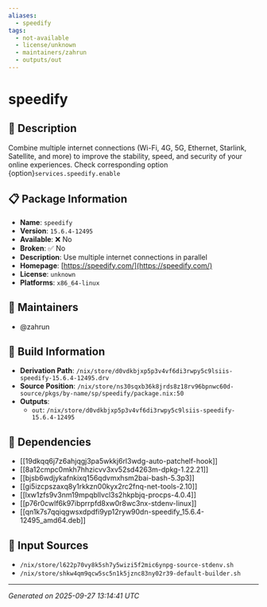 ```yaml
---
aliases:
  - speedify
tags:
  - not-available
  - license/unknown
  - maintainers/zahrun
  - outputs/out
---
```


# speedify

## 📝 Description

Combine multiple internet connections (Wi-Fi, 4G, 5G, Ethernet, Starlink, Satellite, and more)
to improve the stability, speed, and security of your online experiences.
Check corresponding option {option}`services.speedify.enable`


## 📋 Package Information

- **Name**: `speedify`
- **Version**: `15.6.4-12495`
- **Available**: ❌ No
- **Broken**: ✅ No
- **Description**: Use multiple internet connections in parallel
- **Homepage**: [https://speedify.com/](https://speedify.com/)
- **License**: `unknown`
- **Platforms**: `x86_64-linux`
## 👥 Maintainers

- @zahrun


## 🔧 Build Information

- **Derivation Path**: `/nix/store/d0vdkbjxp5p3v4vf6di3rwpy5c9lsiis-speedify-15.6.4-12495.drv`
- **Source Position**: `/nix/store/ns30sqxb36k8jrds8z18rv96bpnwc60d-source/pkgs/by-name/sp/speedify/package.nix:50`
- **Outputs**:
  - `out`:  `/nix/store/d0vdkbjxp5p3v4vf6di3rwpy5c9lsiis-speedify-15.6.4-12495`

## 🔗 Dependencies

- [[19dkqq6j7z6ahjqgj3pa5wkkj6rl3wdg-auto-patchelf-hook]]
- [[8a12cmpc0mkh7hhzicvv3xv52sd4263m-dpkg-1.22.21]]
- [[bjsb6wdjykafnkixq156qdvmxhsm2bai-bash-5.3p3]]
- [[gi5izcpszaxq8y1rkkzn00kyx2rc2fnq-net-tools-2.10]]
- [[lxw1zfs9v3nm19mpqbllvcl3s2hkpbjq-procps-4.0.4]]
- [[p76r0cwlf6k97ibprrpfd8xw0r8wc3nx-stdenv-linux]]
- [[qn1k7s7qqiqgwsxdpdfi9yp12ryw90dn-speedify_15.6.4-12495_amd64.deb]]

## 📁 Input Sources

- `/nix/store/l622p70vy8k5sh7y5wizi5f2mic6ynpg-source-stdenv.sh`
- `/nix/store/shkw4qm9qcw5sc5n1k5jznc83ny02r39-default-builder.sh`

---
*Generated on 2025-09-27 13:14:41 UTC*
